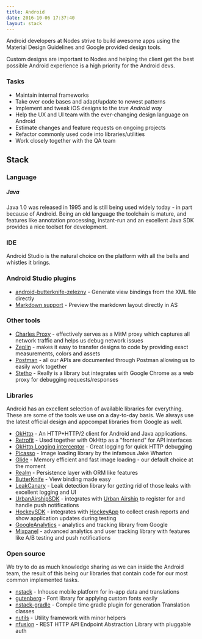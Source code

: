 ```yaml
---
title: Android
date: 2016-10-06 17:37:40
layout: stack
---
```


Android developers at Nodes strive to build awesome apps using the Material Design Guidelines and Google provided design tools. 

Custom designs are important to Nodes and helping the client get the best possible Android experience is a high priority for the Android devs.

### Tasks
- Maintain internal frameworks  
- Take over code bases and adapt/update to newest patterns
- Implement and tweak iOS designs to the _true Android way_
- Help the UX and UI team with the ever-changing design language on Android
- Estimate changes and feature requests on ongoing projects
- Refactor commonly used code into libraries/utilities
- Work closely together with the QA team

## Stack

### Language

##### Java
Java 1.0 was released in 1995 and is still being used widely today - in part because of Android. Being an old language the toolchain is mature, and features like annotation processing, instant-run and an excellent Java SDK provides a nice toolset for development.

### IDE
Android Studio is the natural choice on the platform with all the bells and whistles it brings. 

### Android Studio plugins
- [android-butterknife-zelezny](https://github.com/avast/android-butterknife-zelezny) - Generate view bindings from the XML file directly
- [Markdown support](https://plugins.jetbrains.com/plugin/7793?pr=idea) - Preview the markdown layout directly in AS

### Other tools
- [Charles Proxy](https://www.charlesproxy.com/) - effectively serves as a MitM proxy which captures all network traffic and helps us debug network issues
- [Zeplin](https://zeplin.io/) - makes it easy to transfer designs to code by providing exact measurements, colors and assets
- [Postman](https://www.getpostman.com/) - all our APIs are documented through Postman allowing us to easily work together
- [Stetho](http://facebook.github.io/stetho/) - Really is a library but integrates with Google Chrome as a web proxy for debugging requests/responses

### Libraries
Android has an excellent selection of available libraries for everything. These are some of the tools we use on a day-to-day basis. We always use the latest official design and appcompat libraries from Google as well.

- [OkHttp](https://github.com/square/okhttp) - An HTTP+HTTP/2 client for Android and Java applications.
- [Retrofit](https://github.com/square/retrofit) - Used together with OkHttp as a "frontend" for API interfaces
- [OkHttp Logging interceptor](https://github.com/square/okhttp/tree/master/okhttp-logging-interceptor) - Great logging for quick HTTP debugging
- [Picasso](http://square.github.io/picasso/) - Image loading library by the infamous Jake Wharton
- [Glide](https://github.com/bumptech/glide) - Memory efficient and fast image loading - our default choice at the moment
- [Realm](https://realm.io/) - Persistence layer with ORM like features
- [ButterKnife](http://jakewharton.github.io/butterknife/) - View binding made easy
- [LeakCanary](https://github.com/square/leakcanary) - Leak detection library for getting rid of those leaks with excellent logging and UI 
- [UrbanAirshipSDK](https://github.com/urbanairship/android-library) - integrates with [Urban Airship](https://www.urbanairship.com/) to register for and handle push notifications
- [HockeySDK](https://github.com/bitstadium/HockeySDK-Android) - integrates with [HockeyApp](https://hockeyapp.net/#s) to collect crash reports and show application updates during testing
- [GoogleAnalytics](https://developers.google.com/analytics/devguides/collection/android/v4/) - analytics and tracking library from Google
- [Mixpanel](https://github.com/mixpanel/mixpanel-android) - advanced analytics and user tracking library with features like A/B testing and push notifications

### Open source
We try to do as much knowledge sharing as we can inside the Android team, the result of this being our libraries that contain code for our most common implemented tasks. 

- [nstack](https://github.com/nodes-android/nstack) - Inhouse mobile platform for in-app data and translations
- [gutenberg](https://github.com/nodes-android/gutenberg) - Font library for applying custom fonts easily
- [nstack-gradle](https://github.com/nodes-android/nstack-gradle) - Compile time gradle plugin for generation Translation classes
- [nutils](https://github.com/nodes-android/nutils) - Utility framework with minor helpers
- [nfusion](https://github.com/nodes-android/nfusion) - REST HTTP API Endpoint Abstraction Library with pluggable auth
